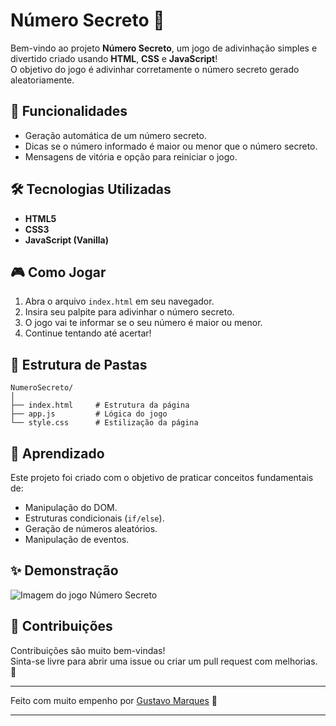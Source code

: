 # Número Secreto 🎯

Bem-vindo ao projeto **Número Secreto**, um jogo de adivinhação simples e divertido criado usando **HTML**, **CSS** e **JavaScript**!  
O objetivo do jogo é adivinhar corretamente o número secreto gerado aleatoriamente.

## 🚀 Funcionalidades

- Geração automática de um número secreto.
- Dicas se o número informado é maior ou menor que o número secreto.
- Mensagens de vitória e opção para reiniciar o jogo.

## 🛠️ Tecnologias Utilizadas

- **HTML5**
- **CSS3**
- **JavaScript (Vanilla)**

## 🎮 Como Jogar

1. Abra o arquivo `index.html` em seu navegador.
2. Insira seu palpite para adivinhar o número secreto.
3. O jogo vai te informar se o seu número é maior ou menor.
4. Continue tentando até acertar!

## 📁 Estrutura de Pastas

```
NumeroSecreto/
│
├── index.html     # Estrutura da página
├── app.js         # Lógica do jogo
└── style.css      # Estilização da página
```

## 🧠 Aprendizado

Este projeto foi criado com o objetivo de praticar conceitos fundamentais de:
- Manipulação do DOM.
- Estruturas condicionais (`if/else`).
- Geração de números aleatórios.
- Manipulação de eventos.

## ✨ Demonstração

![Imagem do jogo Número Secreto](./img/telaNumeroSecreto.png)

## 📢 Contribuições

Contribuições são muito bem-vindas!  
Sinta-se livre para abrir uma issue ou criar um pull request com melhorias. 🙌

---

Feito com muito empenho por [Gustavo Marques](https://github.com/GustavoMarques22) 💙

---
